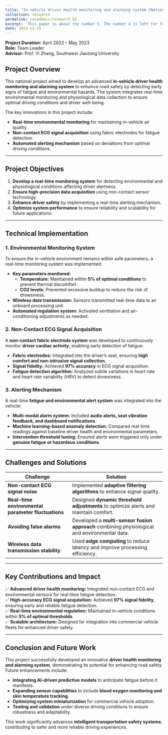 ```yaml
---
title: "In-vehicle driver health monitoring and alarming system (National Project)"
collection: research
permalink: /academic/research_02
excerpt: 'This paper is about the number 3. The number 4 is left for future work.'
date: 2023-12-31
---
```



**Project Duration:** April 2022 – May 2023  
**Role:** Team Leader  
**Advisor:** Prof. Yi Zhang, Southwest Jiaotong University  

## Project Overview  
This national project aimed to develop an advanced **in-vehicle driver health monitoring and alarming system** to enhance road safety by detecting early signs of fatigue and environmental hazards. The system integrates real-time environmental monitoring and physiological data collection to ensure optimal driving conditions and driver well-being.

The key innovations in this project include:
- **Real-time environmental monitoring** for maintaining in-vehicle air quality.
- **Non-contact ECG signal acquisition** using fabric electrodes for fatigue detection.
- **Automated alerting mechanism** based on deviations from optimal driving conditions.

---

## Project Objectives  
1. **Develop a real-time monitoring system** for detecting environmental and physiological conditions affecting driver alertness.
2. **Ensure high-precision data acquisition** using non-contact sensor technology.
3. **Enhance driver safety** by implementing a real-time alerting mechanism.
4. **Optimize system performance** to ensure reliability and scalability for future applications.

---

## Technical Implementation  

### 1. Environmental Monitoring System  
To ensure the in-vehicle environment remains within safe parameters, a real-time monitoring system was implemented:
- **Key parameters monitored:**
  - **Temperature:** Maintained within **5% of optimal conditions** to prevent thermal discomfort.
  - **CO2 levels:** Prevented excessive buildup to reduce the risk of drowsiness.
- **Wireless data transmission:** Sensors transmitted real-time data to an onboard processing unit.
- **Automated regulation system:** Activated ventilation and air-conditioning adjustments as needed.

### 2. Non-Contact ECG Signal Acquisition  
A **non-contact fabric electrode system** was developed to continuously monitor **driver cardiac activity**, enabling early detection of fatigue:
- **Fabric electrodes:** Integrated into the driver’s seat, ensuring **high comfort and non-intrusive signal collection**.
- **Signal fidelity:** Achieved **97% accuracy** in ECG signal acquisition.
- **Fatigue detection algorithm:** Analyzed subtle variations in heart rate and heart rate variability (HRV) to detect drowsiness.

### 3. Alerting Mechanism  
A real-time **fatigue and environmental alert system** was integrated into the vehicle:
- **Multi-modal alarm system:** Included **audio alerts, seat vibration feedback, and dashboard notifications**.
- **Machine learning-based anomaly detection:** Compared real-time readings against baseline driver health and environmental parameters.
- **Intervention threshold tuning:** Ensured alerts were triggered only under **genuine fatigue or hazardous conditions**.

---

## Challenges and Solutions  

| Challenge | Solution |
|-----------|----------|
| **Non-contact ECG signal noise** | Implemented **adaptive filtering algorithms** to enhance signal quality. |
| **Real-time environmental parameter fluctuations** | Designed **dynamic threshold adjustments** to optimize alerts and maintain comfort. |
| **Avoiding false alarms** | Developed a **multi-sensor fusion approach** combining physiological and environmental data. |
| **Wireless data transmission stability** | Used **edge computing** to reduce latency and improve processing efficiency. |

---

## Key Contributions and Impact  
✅ **Advanced driver health monitoring:** Integrated non-contact ECG and environmental sensors for real-time fatigue detection.  
✅ **High-accuracy ECG signal acquisition:** Achieved **97% signal fidelity**, ensuring early and reliable fatigue detection.  
✅ **Real-time environmental regulation:** Maintained in-vehicle conditions within **5% of optimal thresholds**.  
✅ **Scalable architecture:** Designed for integration into commercial vehicle fleets for enhanced driver safety.  

---

## Conclusion and Future Work  
This project successfully developed an innovative **driver health monitoring and alarming system**, demonstrating its potential for enhancing road safety. Future enhancements include:

- **Integrating AI-driven predictive models** to anticipate fatigue before it manifests.
- **Expanding sensor capabilities** to include **blood oxygen monitoring and skin temperature tracking**.
- **Optimizing system miniaturization** for commercial vehicle adoption.
- **Testing and validation** under diverse driving conditions to ensure robustness and adaptability.

This work significantly advances **intelligent transportation safety systems**, contributing to safer and more reliable driving experiences.


